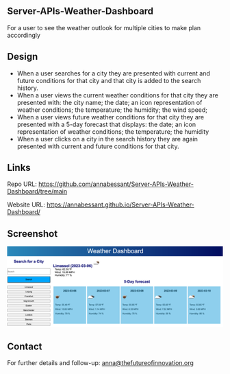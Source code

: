 ## Server-APIs-Weather-Dashboard
For a user to see the weather outlook for multiple cities to make plan accordingly

## Design
* When a user searches for a city they are presented with current and future conditions for that city and that city is added to the search history.
* When a user views the current weather conditions for that city they are presented with: the city name; the date; an icon representation of weather conditions; the temperature; the humidity; the wind speed; 
* When a user views future weather conditions for that city they are presented with a 5-day forecast that displays: the date; an icon representation of weather conditions; the temperature; the humidity
* When a user clicks on a city in the search history they are again presented with current and future conditions for that city.
  

## Links
Repo URL: https://github.com/annabessant/Server-APIs-Weather-Dashboard/tree/main 

Website URL: https://annabessant.github.io/Server-APIs-Weather-Dashboard/ 

## Screenshot

![screenshot of the starting page](./assets/Screenshot_Weather_Dashboard.png "Screenshot of the the deployment")

## Contact
For further details and follow-up: anna@thefutureofinnovation.org 
